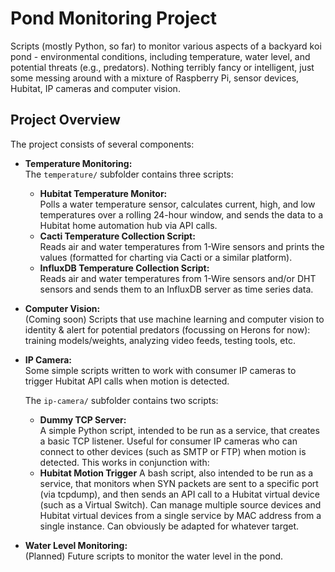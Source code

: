 # Pond Monitoring Project

Scripts (mostly Python, so far) to monitor various aspects of a backyard koi pond - environmental conditions, including temperature, water level, and potential threats (e.g., predators). Nothing terribly fancy or intelligent, just some messing around with a mixture of Raspberry Pi, sensor devices, Hubitat, IP cameras and computer vision.

## Project Overview

The project consists of several components:

- **Temperature Monitoring:**  
  The `temperature/` subfolder contains three scripts:
  - **Hubitat Temperature Monitor:**  
    Polls a water temperature sensor, calculates current, high, and low temperatures over a rolling 24-hour window, and sends the data to a Hubitat home automation hub via API calls.
  - **Cacti Temperature Collection Script:**  
    Reads air and water temperatures from 1-Wire sensors and prints the values (formatted for charting via Cacti or a similar platform).
  - **InfluxDB Temperature Collection Script:**  
    Reads air and water temperatures from 1-Wire sensors and/or DHT sensors and sends them to an InfluxDB server as time series data.    

- **Computer Vision:**  
  (Coming soon) Scripts that use machine learning and computer vision to identity & alert for potential predators (focussing on Herons for now): training models/weights, analyzing video feeds, testing tools, etc.  

- **IP Camera:**  
  Some simple scripts written to work with consumer IP cameras to trigger Hubitat API calls when motion is detected.

  The `ip-camera/` subfolder contains two scripts:
  - **Dummy TCP Server:**  
    A simple Python script, intended to be run as a service, that creates a basic TCP listener. Useful for consumer IP cameras who can connect to other devices (such as SMTP or FTP) when motion is detected. This works in conjunction with:
  - **Hubitat Motion Trigger**
    A bash script, also intended to be run as a service, that monitors when SYN packets are sent to a specific port (via tcpdump), and then sends an API call to a Hubitat virtual device (such as a Virtual Switch). Can manage multiple source devices and Hubitat virtual devices from a single service by MAC address from a single instance. Can obviously be adapted for whatever target. 

- **Water Level Monitoring:**  
  (Planned) Future scripts to monitor the water level in the pond.



